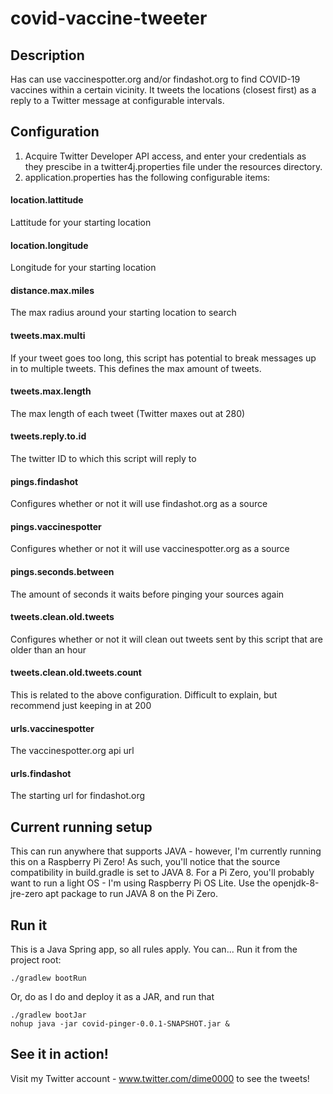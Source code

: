 # covid-vaccine-tweeter

## Description
Has can use vaccinespotter.org and/or findashot.org to find COVID-19 vaccines within a certain vicinity. It tweets the locations (closest first) as a reply to a Twitter message at configurable intervals.

## Configuration
1. Acquire Twitter Developer API access, and enter your credentials as they prescibe in a twitter4j.properties file under the resources directory.
2. application.properties has the following configurable items:
#### location.lattitude
Lattitude for your starting location
#### location.longitude
Longitude for your starting location
#### distance.max.miles
The max radius around your starting location to search
#### tweets.max.multi
If your tweet goes too long, this script has potential to break messages up in to multiple tweets. This defines the max amount of tweets.
#### tweets.max.length
The max length of each tweet (Twitter maxes out at 280)
#### tweets.reply.to.id
The twitter ID to which this script will reply to
#### pings.findashot
Configures whether or not it will use findashot.org as a source
#### pings.vaccinespotter
Configures whether or not it will use vaccinespotter.org as a source
#### pings.seconds.between
The amount of seconds it waits before pinging your sources again
#### tweets.clean.old.tweets
Configures whether or not it will clean out tweets sent by this script that are older than an hour
#### tweets.clean.old.tweets.count
This is related to the above configuration. Difficult to explain, but recommend just keeping in at 200
#### urls.vaccinespotter
The vaccinespotter.org api url
#### urls.findashot
The starting url for findashot.org

## Current running setup
This can run anywhere that supports JAVA - however, I'm currently running this on a Raspberry Pi Zero! As such, you'll notice that the source compatibility in build.gradle is set to JAVA 8. 
For a Pi Zero, you'll probably want to run a light OS - I'm using Raspberry Pi OS Lite. Use the openjdk-8-jre-zero apt package to run JAVA 8 on the Pi Zero.

## Run it
This is a Java Spring app, so all rules apply. You can...
Run it from the project root:
```
./gradlew bootRun
```
Or, do as I do and deploy it as a JAR, and run that
```
./gradlew bootJar
nohup java -jar covid-pinger-0.0.1-SNAPSHOT.jar &
```

## See it in action!
Visit my Twitter account - www.twitter.com/dime0000 to see the tweets!
